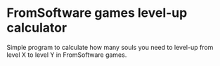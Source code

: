 # FromSoftware games level-up calculator
Simple program to calculate how many souls you need to level-up from level X to level Y in FromSoftware games.

